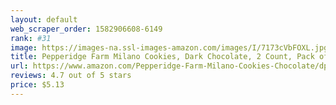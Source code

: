 ```yaml
---
layout: default 
﻿web_scraper_order: 1582906608-6149
rank: #31
image: https://images-na.ssl-images-amazon.com/images/I/7173cVbFOXL.jpg
title: Pepperidge Farm Milano Cookies, Dark Chocolate, 2 Count, Pack of 10
url: https://www.amazon.com/Pepperidge-Farm-Milano-Cookies-Chocolate/dp/B072M34TH9/ref=zg_mw_grocery_31?_encoding=UTF8&psc=1&refRID=60J9MNPBBWB8RKQXQSF9
reviews: 4.7 out of 5 stars
price: $5.13 
---
```

